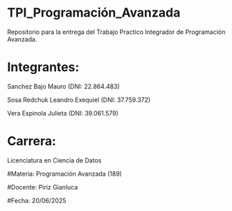 # TPI_Programación_Avanzada
Repositorio para la entrega del Trabajo Practico Integrador de Programación Avanzada.

# Integrantes:
Sanchez Bajo Mauro (DNI: 22.864.483)

Sosa Redchuk Leandro Exequiel (DNI: 37.759.372)

Vera Espinola Julieta (DNI: 39.061.579)

# Carrera: 
Licenciatura en Ciencia de Datos

#Materia: 
Programación Avanzada (189)

#Docente: 
Piriz Gianluca

#Fecha: 
20/06/2025

